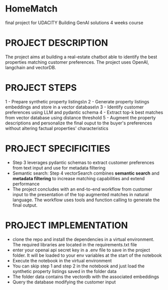 # HomeMatch
final project for UDACITY Building GenAI solutions 4 weeks course

# PROJECT DESCRIPTION
The project aims at building a real-estate chatbot able to identify the best properties matching customer preferences.
The project uses OpenAI, langchain and vectorDB.

# PROJECT STEPS
1 - Prepare synthetic property listings\n
2 - Generate property listings embeddings and store in a vector database\n
3 - Identify customer preferences using LLM and pydantic schema
4 - Extract top-k best matches from vector database using distance threshold
5 - Augment the property descriptions and personalize the final ouput to the buyer's preferences without altering factual properties' characteristics

# PROJECT SPECIFICITIES
- Step 3 leverages pydantic schemas to extract customer preferences from text input and use for metadata filtering
- Semantic search: Step 4 vectorSearch combines **semantic search** and **metadata filtering** to increase matching capabilities and extend performance
- The project concludes with an end-to-end workflow from customer input to the presentation of the top augmented matches in natural language. The workflow uses tools and function calling to generate the final output.

# PROJECT IMPLEMENTATION
- clone the repo and install the dependencies in a virtual environment. The required libraries are located in the requirements.txt file
- enter your openai api secret key in a .env file to save in the project folder. It will be loaded to your env variables at the start of the notebook
- Execute the notebook in the virtual environment
- You can skip step 1 and step 2 in the notebook and just load the synthetic property listings saved in the folder data
- The folder data contains the vectordb with the associated embeddings
- Query the database modifying the customer input
